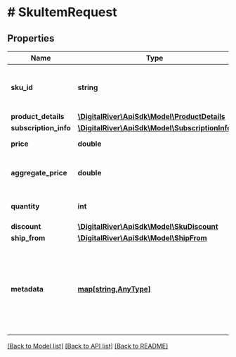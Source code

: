 # # SkuItemRequest

## Properties

Name | Type | Description | Notes
------------ | ------------- | ------------- | -------------
**sku_id** | **string** | The identifier of the stock keeping unit (SKU). | [optional] 
**product_details** | [**\DigitalRiver\ApiSdk\Model\ProductDetails**](ProductDetails.md) |  | [optional] 
**subscription_info** | [**\DigitalRiver\ApiSdk\Model\SubscriptionInfo**](SubscriptionInfo.md) |  | [optional] 
**price** | **double** | The price of an item. | [optional] 
**aggregate_price** | **double** | The aggregate price of an item. | [optional] 
**quantity** | **int** | The number of items. | [optional] 
**discount** | [**\DigitalRiver\ApiSdk\Model\SkuDiscount**](SkuDiscount.md) |  | [optional] 
**ship_from** | [**\DigitalRiver\ApiSdk\Model\ShipFrom**](ShipFrom.md) |  | [optional] 
**metadata** | [**map[string,AnyType]**](AnyType.md) | Key-value pairs used to store additional data. Value can be string, boolean or integer types. | [optional] 

[[Back to Model list]](../../README.md#documentation-for-models) [[Back to API list]](../../README.md#documentation-for-api-endpoints) [[Back to README]](../../README.md)



